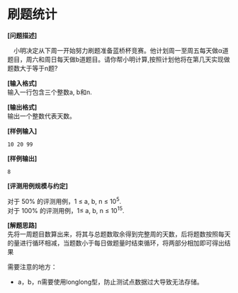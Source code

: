# 刷题统计
__[问题描述]__<br>

&ensp;&ensp;小明决定从下周一开始努力刷题准备蓝桥杯竞赛。他计划周一至周五每天做α道题目，周六和周日每天做b道题目。请你帮小明计算,按照计划他将在第几天实现做题数大于等于n题?<br>

__[输入格式]__<br>
输入一行包含三个整数a, b和n.

__[输出格式]__<br>
输出一个整数代表天数。

__[样例输入]__<br>

    10 20 99

__[样例输出]__<br>

    8

__[评测用例规模与约定]__<br>

对于 50% 的评测用例，1 ≤ a, b, n ≤ 10<sup>5</sup>.<br>
对于 100% 的评测用例，1≤ a, b, n ≤ 10<sup>15</sup>.

__[解题思路]__<br>
先将一周题目数算出来，将其与总题数取余得到完整周的天数，后将题数按照每天的量进行循环相减，当题数小于每日做题量时结束循环，将两部分相加即可得出结果<br>

需要注意的地方：<br>
+ a，b，n需要使用longlong型，防止测试点数据过大导致无法存储。
